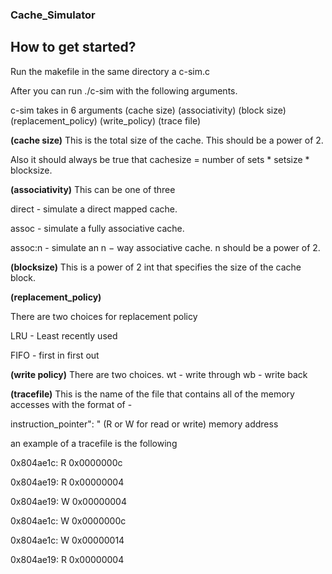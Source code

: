 ### Cache_Simulator
## How to get started?
Run the makefile in the same directory a c-sim.c

After you can run ./c-sim with the following arguments.

c-sim takes in 6 arguments (cache size) (associativity) (block size) (replacement_policy) (write_policy) (trace file)

**(cache size)**
This is the total size of the cache. This should be a power of 2.

Also it should always be true that cachesize = number of sets * setsize * blocksize.

**(associativity)**
This can be one of three

direct - simulate a direct mapped cache.

assoc - simulate a fully associative cache.

assoc:n - simulate an n − way associative cache. n should be a power of 2.

**(blocksize)**
This is a power of 2 int that specifies the size of the cache block.

**(replacement_policy)**

There are two choices for replacement policy

LRU - Least recently used

FIFO - first in first out

**(write policy)**
There are two choices.
wt - write through
wb - write back

**(tracefile)**
This is the name of the file that contains all of the memory accesses with the format of -

instruction_pointer": " (R or W for read or write) memory address

an example of a tracefile is the following

0x804ae1c: R 0x0000000c

0x804ae19: R 0x00000004

0x804ae19: W 0x00000004

0x804ae1c: W 0x0000000c

0x804ae1c: W 0x00000014

0x804ae19: R 0x00000004


